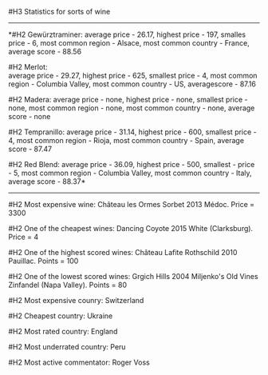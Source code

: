 #H3 Statistics for sorts of wine
***
*#H2 Gewürztraminer:
  average price - 26.17, highest price - 197, smalles price - 6, most common region - Alsace, most common country - France, average score - 88.56

#H2 Merlot:  
  average price - 29.27, highest price - 625, smallest price - 4, most common region - Columbia Valley, most common country - US, averagescore - 87.16

#H2 Madera:
  average price - none, highest price - none, smallest price - none, most common region - none, most common country - none, average score - none

#H2 Tempranillo:
  average price - 31.14, highest price - 600, smallest price - 4, most common region - Rioja, most common country - Spain, average score - 87.47

#H2 Red Blend:
  average price - 36.09, highest price - 500, smallest - price - 5, most common region - Columbia Valley, most common country - Italy, average score - 88.37*

***
#H2 Most expensive wine:
Château les Ormes Sorbet 2013 Médoc. Price = 3300

#H2 One of the cheapest wines:
Dancing Coyote 2015 White (Clarksburg). Price = 4

#H2 One of the highest scored wines:
Château Lafite Rothschild 2010  Pauillac. Points = 100

#H2 One of the lowest scored wines:
Grgich Hills 2004 Miljenko's Old Vines Zinfandel (Napa Valley). Points = 80

#H2 Most expensive counry:
Switzerland

#H2 Cheapest country:
Ukraine

#H2 Most rated country:
England

#H2 Most underrated country:
Peru

#H2 Most active commentator:
Roger Voss
